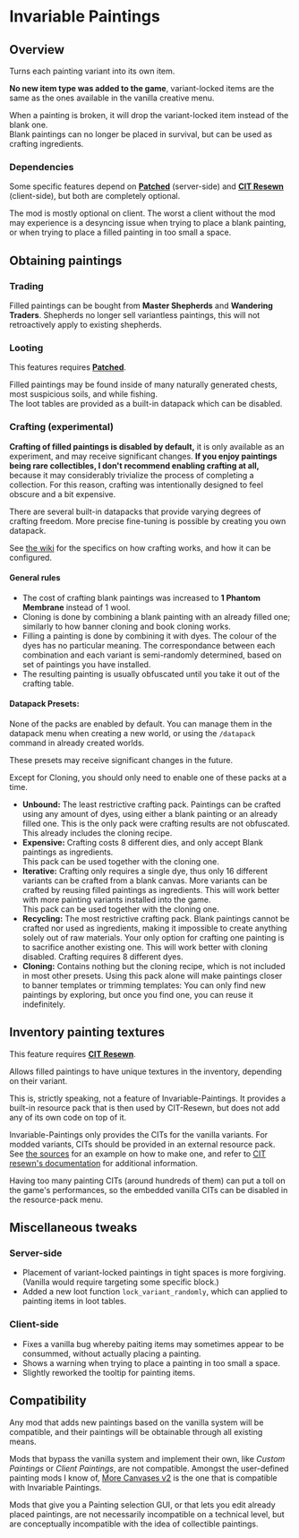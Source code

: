 # Invariable Paintings

## Overview
Turns each painting variant into its own item.

**No new item type was added to the game**, variant-locked items are the same as the ones available in the vanilla creative menu.

When a painting is broken, it will drop the variant-locked item instead of the blank one.  
Blank paintings can no longer be placed in survival, but can be used as crafting ingredients.

### Dependencies
Some specific features depend on **[Patched](https://modrinth.com/mod/patched)** (server-side) and **[CIT Resewn](https://modrinth.com/mod/cit-resewn)** (client-side), but both are completely optional.

The mod is mostly optional on client. The worst a client without the mod may experience is a desyncing issue when trying to place a blank painting, or when trying to place a filled painting in too small a space.

## Obtaining paintings
### Trading
Filled paintings can be bought from **Master Shepherds** and **Wandering Traders**. Shepherds no longer sell variantless paintings, this will not retroactively apply to existing shepherds.

### Looting
This features requires **[Patched](https://modrinth.com/mod/patched)**.

Filled paintings may be found inside of many naturally generated chests, most suspicious soils, and while fishing.  
The loot tables are provided as a built-in datapack which can be disabled.

### Crafting (experimental)
**Crafting of filled paintings is disabled by default,** it is only available as an experiment, and may receive significant changes. **If you enjoy paintings being rare collectibles, I don't recommend enabling crafting at all,** because it may considerably trivialize the process of completing a collection. For this reason, crafting was intentionally designed to feel obscure and a bit expensive.

There are several built-in datapacks that provide varying degrees of crafting freedom. More precise fine-tuning is possible by creating you own datapack. 

See [the wiki](https://github.com/Estecka/mc-invariable-paintings/wiki/Painting-Creation-Recipe) for the specifics on how crafting works, and how it can be configured.

#### General rules
- The cost of crafting blank paintings was increased to **1 Phantom Membrane** instead of 1 wool.
- Cloning is done by combining a blank painting with an already filled one; similarly to how banner cloning and book cloning works.
- Filling a painting is done by combining it with dyes. The colour of the dyes has no particular meaning. The correspondance between each combination and each variant is semi-randomly determined, based on set of paintings you have installed.
- The resulting painting is usually obfuscated until you take it out of the crafting table.

#### Datapack Presets:
None of the packs are enabled by default.
You can manage them in the datapack menu when creating a new world, or using the `/datapack` command in already created worlds.

These presets may receive significant changes in the future.

Except for Cloning, you should only need to enable one of these packs at a time.

- **Unbound:** The least restrictive crafting pack. Paintings can be crafted using any amount of dyes, using either a blank painting or an already filled one. This is the only pack were crafting results are not obfuscated. This already includes the cloning recipe.
- **Expensive:** Crafting costs 8 different dies, and only accept Blank paintings as ingredients.  
This pack can be used together with the cloning one.
- **Iterative:** Crafting only requires a single dye, thus only 16 different variants can be crafted from a blank canvas. More variants can be crafted by reusing filled paintings as ingredients. This will work better with more painting variants installed into the game.  
This pack can be used together with the cloning one.
- **Recycling:** The most restrictive crafting pack. Blank paintings cannot be crafted nor used as ingredients, making it impossible to create anything solely out of raw materials. Your only option for crafting one painting is to sacrifice another existing one. This will work better with cloning disabled. Crafting requires 8 different dyes.
- **Cloning:** Contains nothing but the cloning recipe, which is not included in most other presets. Using this pack alone will make paintings closer to banner templates or trimming templates: You can only find new paintings by exploring, but once you find one, you can reuse it indefinitely.


## Inventory painting textures
This feature requires **[CIT Resewn](https://modrinth.com/mod/cit-resewn)**.

Allows filled paintings to have unique textures in the inventory, depending on their variant.

This is, strictly speaking, not a feature of Invariable-Paintings. It provides a built-in resource pack that is then used by CIT-Resewn, but does not add any of its own code on top of it.

Invariable-Paintings only provides the CITs for the vanilla variants. For modded variants, CITs should be provided in an external resource pack. See [the sources](https://github.com/Estecka/mc-invariable-paintings/tree/HEAD/src/client/resources/resourcepacks/vanilla-cit) for an example on how to make one, and refer to [CIT resewn's documentation](https://citresewn.shcm.io/) for additional information.

Having too many painting CITs (around hundreds of them) can put a toll on the game's performances, so the embedded vanilla CITs can be disabled in the resource-pack menu.


## Miscellaneous tweaks
### Server-side
- Placement of variant-locked paintings in tight spaces is more forgiving. (Vanilla would require targeting some specific block.)
- Added a new loot function `lock_variant_randomly`, which can applied to painting items in loot tables.

### Client-side
- Fixes a vanilla bug whereby paiting items may sometimes appear to be consummed, without actually placing a painting.
- Shows a warning when trying to place a painting in too small a space.
- Slightly reworked the tooltip for painting items.


## Compatibility
Any mod that adds new paintings based on the vanilla system will be compatible, and their paintings will be obtainable through all existing  means.

Mods that bypass the vanilla system and implement their own, like _Custom Paintings_ or _Client Paintings_, are not compatible. Amongst the user-defined painting mods I know of, [More Canvases v2](https://modrinth.com/mod/more-canvases) is the one that is compatible with Invariable Paintings.

Mods that give you a Painting selection GUI, or that lets you edit already placed paintings, are not necessarily incompatible on a technical level, but are conceptually incompatible with the idea of collectible paintings.
